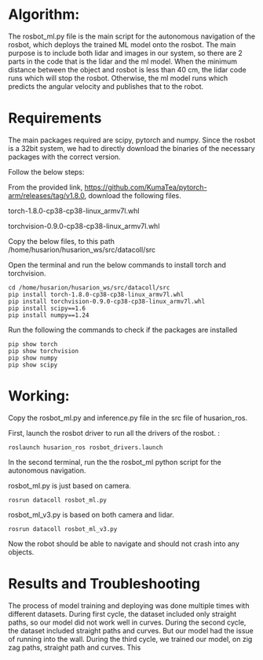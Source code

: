 # Algorithm:
The rosbot_ml.py file is the main script for the autonomous navigation of the rosbot, which deploys the trained ML model onto the rosbot.
The main purpose is to include both lidar and images in our system, so there are 2 parts in the code that is the lidar and the ml model. 
When the minimum distance between the object and rosbot is less than 40 cm, the lidar code runs which will stop the rosbot. Otherwise, the ml model runs which predicts the angular velocity and publishes that to the robot.

# Requirements
The main packages required are scipy, pytorch and numpy.
Since the rosbot is a 32bit system, we had to directly download the binaries of the necessary packages with the correct version. 

Follow the below steps:

From the provided link, https://github.com/KumaTea/pytorch-arm/releases/tag/v1.8.0, download the following files.

torch-1.8.0-cp38-cp38-linux_armv7l.whl

torchvision-0.9.0-cp38-cp38-linux_armv7l.whl

Copy the below files, to this path /home/husarion/husarion_ws/src/datacoll/src

Open the terminal and run the below commands to install torch and torchvision.

```
cd /home/husarion/husarion_ws/src/datacoll/src
pip install torch-1.8.0-cp38-cp38-linux_armv7l.whl
pip install torchvision-0.9.0-cp38-cp38-linux_armv7l.whl
pip install scipy==1.6
pip install numpy==1.24
```
Run the following the commands to check if the packages are installed

```
pip show torch
pip show torchvision
pip show numpy
pip show scipy
```


# Working:
Copy the rosbot_ml.py and inference.py file in the src file of husarion_ros.

First, launch the rosbot driver to run all the drivers of the rosbot. :

```
roslaunch husarion_ros rosbot_drivers.launch
```

In the second terminal, run the the rosbot_ml python script for the autonomous navigation. 

rosbot_ml.py is just based on camera.


```
rosrun datacoll rosbot_ml.py
```
rosbot_ml_v3.py is based on both camera and lidar.
```
rosrun datacoll rosbot_ml_v3.py
```
Now the robot should be able to navigate and should not crash into any objects.

# Results and Troubleshooting
The process of model training and deploying was done multiple times with different datasets.
During first cycle, the dataset included only straight paths, so our model did not work well in curves.
During the second cycle, the dataset included straight paths and curves. But our model had the issue of running into the wall.
During the third cycle, we trained our model, on zig zag paths, straight path and curves. This 

